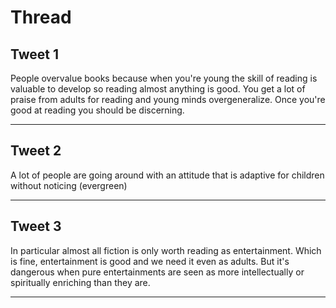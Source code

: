 # Thread

## Tweet 1

People overvalue books because when you're young the skill of reading is valuable to develop so reading almost anything is good. You get a lot of praise from adults for reading and young minds overgeneralize. Once you're good at reading you should be discerning.

---

## Tweet 2

A lot of people are going around with an attitude that is adaptive for children without noticing (evergreen)

---

## Tweet 3

In particular almost all fiction is only worth reading as entertainment. Which is fine, entertainment is good and we need it even as adults. But it's dangerous when pure entertainments are seen as more intellectually or spiritually enriching than they are.

---

